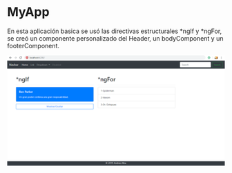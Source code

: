 # MyApp
En esta aplicación basica se usó las directivas estructurales *ngIf y *ngFor, se creó un componente personalizado del Header, un bodyComponent y un footerComponent.

![alt text](https://github.com/albamaister/Angular-ngIf-ngFor-01/blob/master/src/assets/ngIf_ngFor.PNG) 

